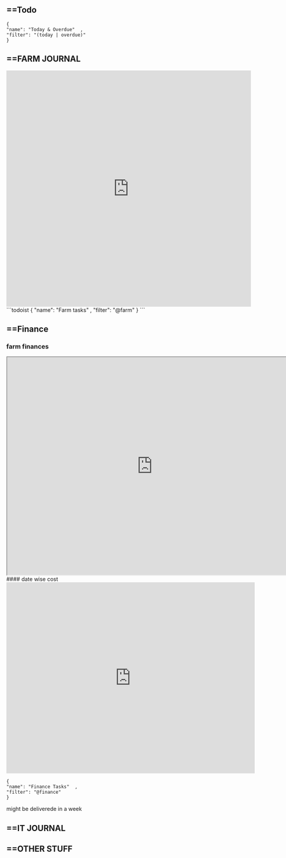

## ==Todo

```todoist  
{  
"name": "Today & Overdue"  ,
"filter": "(today | overdue)"  
}  
```


## ==FARM JOURNAL

<div><iframe src="https://docs.google.com/forms/d/e/1FAIpQLSd5ZjW0epJq2WpWzDbZ5SQcTJQTfUyeAEYvfMP9xvcSL4TNHA/viewform?embedded=true" width="640" height="618" frameborder="0" marginheight="0" marginwidth="0">Loading…</iframe>
</div>
```todoist  
{  
"name": "Farm tasks"  ,
"filter": "@farm"  
}  
```






## ==Finance 

### farm finances

<iframe src="https://docs.google.com/spreadsheets/d/e/2PACX-1vTfubITK-t_CCN3il1RmHXaV1TV-Y1BewTn4uNw_rMMvSz6sgm9KKWW3DFqgUhH2rjBtAANxkqD6WGF/pubhtml?gid=660612666&amp;single=true&amp;widget=true&amp;headers=false" width="760" height="570"></iframe>
#### date wise cost 
<iframe width="650" height="500" seamless frameborder="0" scrolling="no" src="https://docs.google.com/spreadsheets/d/e/2PACX-1vTfubITK-t_CCN3il1RmHXaV1TV-Y1BewTn4uNw_rMMvSz6sgm9KKWW3DFqgUhH2rjBtAANxkqD6WGF/pubchart?oid=717838264&amp;format=image"></iframe>


```todoist  
{  
"name": "Finance Tasks"  ,
"filter": "@finance"  
}  
```

might be deliverede in a week

## ==IT JOURNAL 

## ==OTHER STUFF